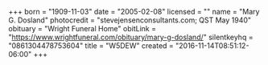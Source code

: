 +++
born = "1909-11-03"
date = "2005-02-08"
licensed = ""
name = "Mary G. Dosland"
photocredit = "stevejensenconsultants.com; QST May 1940"
obituary = "Wright Funeral Home"
obitLink = "https://www.wrightfuneral.com/obituary/mary-g-dosland/"
silentkeyhq = "0861304478753604"
title = "W5DEW"
created = "2016-11-14T08:51:12-06:00"
+++
